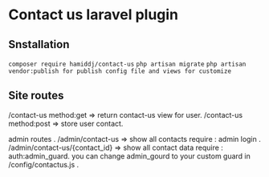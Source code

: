 # Contact us laravel plugin

## Snstallation
  `composer require hamiddj/contact-us`
  `php artisan migrate`
  `php artisan vendor:publish for publish config file and views for customize`

## Site routes
  /contact-us  method:get => return contact-us view for user.
  /contact-us  method:post => store user contact.

  admin routes .
  /admin/contact-us => show all contacts   require : admin login .
  /admin/contact-us/{contact_id} => show all contact data
  require : auth:admin_guard.
   you can change admin_gourd to your custom guard in /config/contactus.js .
  
  
